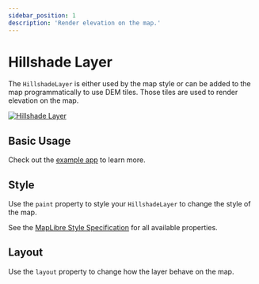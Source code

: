 ```yaml
---
sidebar_position: 1
description: 'Render elevation on the map.'
---
```


# Hillshade Layer

The `HillshadeLayer` is either used by the map style or can be added to the map
programmatically to use DEM tiles. Those tiles are used to render elevation on 
the map.

[![Hillshade Layer](/img/layers/hillshade_layer.jpg)](https://flutter-maplibre.pages.dev/demo/#/layers/hillshade)

## Basic Usage

Check out
the [example app](https://github.com/josxha/flutter-maplibre/blob/main/example/lib/layers_hillshade_page.dart)
to learn more.

## Style

Use the `paint` property to style your `HillshadeLayer` to change the style of the
map.

See
the [MapLibre Style Specification](https://maplibre.org/maplibre-style-spec/layers/#hillshade)
for all available properties.

## Layout

Use the `layout` property to change how the layer behave on the map.